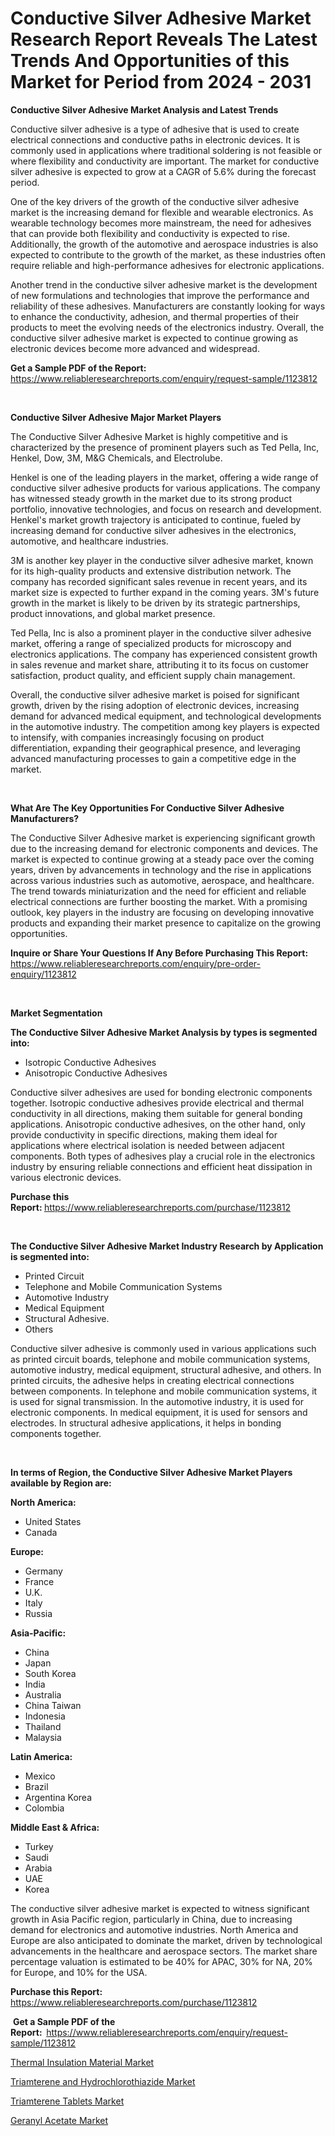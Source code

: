 <p><h1>Conductive Silver Adhesive Market Research Report Reveals The Latest Trends And Opportunities of this Market for Period from 2024 - 2031</h1></p><p><strong>Conductive Silver Adhesive Market Analysis and Latest Trends</strong></p>
<p><p>Conductive silver adhesive is a type of adhesive that is used to create electrical connections and conductive paths in electronic devices. It is commonly used in applications where traditional soldering is not feasible or where flexibility and conductivity are important. The market for conductive silver adhesive is expected to grow at a CAGR of 5.6% during the forecast period.</p><p>One of the key drivers of the growth of the conductive silver adhesive market is the increasing demand for flexible and wearable electronics. As wearable technology becomes more mainstream, the need for adhesives that can provide both flexibility and conductivity is expected to rise. Additionally, the growth of the automotive and aerospace industries is also expected to contribute to the growth of the market, as these industries often require reliable and high-performance adhesives for electronic applications.</p><p>Another trend in the conductive silver adhesive market is the development of new formulations and technologies that improve the performance and reliability of these adhesives. Manufacturers are constantly looking for ways to enhance the conductivity, adhesion, and thermal properties of their products to meet the evolving needs of the electronics industry. Overall, the conductive silver adhesive market is expected to continue growing as electronic devices become more advanced and widespread.</p></p>
<p><strong>Get a Sample PDF of the Report:&nbsp;</strong> <a href="https://www.reliableresearchreports.com/enquiry/request-sample/1123812">https://www.reliableresearchreports.com/enquiry/request-sample/1123812</a></p>
<p>&nbsp;</p>
<p><strong>Conductive Silver Adhesive Major Market Players</strong></p>
<p><p>The Conductive Silver Adhesive Market is highly competitive and is characterized by the presence of prominent players such as Ted Pella, Inc, Henkel, Dow, 3M, M&G Chemicals, and Electrolube. </p><p>Henkel is one of the leading players in the market, offering a wide range of conductive silver adhesive products for various applications. The company has witnessed steady growth in the market due to its strong product portfolio, innovative technologies, and focus on research and development. Henkel's market growth trajectory is anticipated to continue, fueled by increasing demand for conductive silver adhesives in the electronics, automotive, and healthcare industries.</p><p>3M is another key player in the conductive silver adhesive market, known for its high-quality products and extensive distribution network. The company has recorded significant sales revenue in recent years, and its market size is expected to further expand in the coming years. 3M's future growth in the market is likely to be driven by its strategic partnerships, product innovations, and global market presence.</p><p>Ted Pella, Inc is also a prominent player in the conductive silver adhesive market, offering a range of specialized products for microscopy and electronics applications. The company has experienced consistent growth in sales revenue and market share, attributing it to its focus on customer satisfaction, product quality, and efficient supply chain management.</p><p>Overall, the conductive silver adhesive market is poised for significant growth, driven by the rising adoption of electronic devices, increasing demand for advanced medical equipment, and technological developments in the automotive industry. The competition among key players is expected to intensify, with companies increasingly focusing on product differentiation, expanding their geographical presence, and leveraging advanced manufacturing processes to gain a competitive edge in the market.</p></p>
<p>&nbsp;</p>
<p><strong>What Are The Key Opportunities For Conductive Silver Adhesive Manufacturers?</strong></p>
<p><p>The Conductive Silver Adhesive market is experiencing significant growth due to the increasing demand for electronic components and devices. The market is expected to continue growing at a steady pace over the coming years, driven by advancements in technology and the rise in applications across various industries such as automotive, aerospace, and healthcare. The trend towards miniaturization and the need for efficient and reliable electrical connections are further boosting the market. With a promising outlook, key players in the industry are focusing on developing innovative products and expanding their market presence to capitalize on the growing opportunities.</p></p>
<p><strong>Inquire or Share Your Questions If Any Before Purchasing This Report:</strong> <a href="https://www.reliableresearchreports.com/enquiry/pre-order-enquiry/1123812">https://www.reliableresearchreports.com/enquiry/pre-order-enquiry/1123812</a></p>
<p>&nbsp;</p>
<p><strong>Market Segmentation</strong></p>
<p><strong>The Conductive Silver Adhesive Market Analysis by types is segmented into:</strong></p>
<p><ul><li>Isotropic Conductive Adhesives</li><li>Anisotropic Conductive Adhesives</li></ul></p>
<p><p>Conductive silver adhesives are used for bonding electronic components together. Isotropic conductive adhesives provide electrical and thermal conductivity in all directions, making them suitable for general bonding applications. Anisotropic conductive adhesives, on the other hand, only provide conductivity in specific directions, making them ideal for applications where electrical isolation is needed between adjacent components. Both types of adhesives play a crucial role in the electronics industry by ensuring reliable connections and efficient heat dissipation in various electronic devices.</p></p>
<p><strong>Purchase this Report:&nbsp;</strong><a href="https://www.reliableresearchreports.com/purchase/1123812">https://www.reliableresearchreports.com/purchase/1123812</a></p>
<p>&nbsp;</p>
<p><strong>The Conductive Silver Adhesive Market Industry Research by Application is segmented into:</strong></p>
<p><ul><li>Printed Circuit</li><li>Telephone and Mobile Communication Systems</li><li>Automotive Industry</li><li>Medical Equipment</li><li>Structural Adhesive.</li><li>Others</li></ul></p>
<p><p>Conductive silver adhesive is commonly used in various applications such as printed circuit boards, telephone and mobile communication systems, automotive industry, medical equipment, structural adhesive, and others. In printed circuits, the adhesive helps in creating electrical connections between components. In telephone and mobile communication systems, it is used for signal transmission. In the automotive industry, it is used for electronic components. In medical equipment, it is used for sensors and electrodes. In structural adhesive applications, it helps in bonding components together.</p></p>
<p>&nbsp;</p>
<p><strong>In terms of Region, the Conductive Silver Adhesive Market Players available by Region are:</strong></p>
<p>
    <p> <strong> North America: </strong>
        <ul>
            <li>United States</li>
            <li>Canada</li>
        </ul>
        </p> 
    <p> <strong> Europe: </strong>
        <ul>
            <li>Germany</li>
            <li>France</li>
            <li>U.K.</li>
            <li>Italy</li>
            <li>Russia</li>
        </ul>
        </p> 
    <p> <strong> Asia-Pacific: </strong>
        <ul>
            <li>China</li>
            <li>Japan</li>
            <li>South Korea</li>
            <li>India</li>
            <li>Australia</li>
            <li>China Taiwan</li>
            <li>Indonesia</li>
            <li>Thailand</li>
            <li>Malaysia</li>
        </ul>
        </p> 
    <p> <strong> Latin America: </strong>
        <ul>
            <li>Mexico</li>
            <li>Brazil</li>
            <li>Argentina Korea</li>
            <li>Colombia</li>
        </ul>
        </p> 
    <p> <strong> Middle East & Africa: </strong>
        <ul>
            <li>Turkey</li>
            <li>Saudi</li>
            <li>Arabia</li>
            <li>UAE</li>
            <li>Korea</li>
        </ul>
    </p>
    </p>
<p><p>The conductive silver adhesive market is expected to witness significant growth in Asia Pacific region, particularly in China, due to increasing demand for electronics and automotive industries. North America and Europe are also anticipated to dominate the market, driven by technological advancements in the healthcare and aerospace sectors. The market share percentage valuation is estimated to be 40% for APAC, 30% for NA, 20% for Europe, and 10% for the USA.</p></p>
<p><strong>Purchase this Report: </strong><a href="https://www.reliableresearchreports.com/purchase/1123812">https://www.reliableresearchreports.com/purchase/1123812</a></p>
<p>&nbsp;<strong>Get a Sample PDF of the Report:&nbsp;&nbsp;</strong><a href="https://www.reliableresearchreports.com/enquiry/request-sample/1123812">https://www.reliableresearchreports.com/enquiry/request-sample/1123812</a></p>
<p><strong></strong></p>
<p><p><a href="https://github.com/Sherrillcrooksxa8i18ucf2m/Market-Research-Report-List-1/blob/main/thermal-insulation-material-market.md">Thermal Insulation Material Market</a></p><p><a href="https://view.publitas.com/reportprime-1/triamterene-and-hydrochlorothiazide-market-furnish-information-about-market-size-market-share-market-dynamics-and-projections-spanning-from-2023-to-2030/">Triamterene and Hydrochlorothiazide Market</a></p><p><a href="https://view.publitas.com/reportprime-1/triamterene-tablets-market-dynamics-2023-2030-also-about-its-market-trends-projections-and-opportunities/">Triamterene Tablets Market</a></p><p><a href="https://lydian-appliance-61d.notion.site/Geranyl-Acetate-Market-Research-Report-Provides-Critical-Insights-that-can-help-Shape-Business-Devel-c2c4245cea35435f828bbf71d47c5fab">Geranyl Acetate Market</a></p></p>
